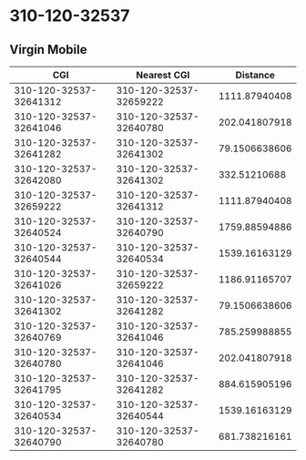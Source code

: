# 310-120-32537
## Virgin Mobile


| CGI | Nearest CGI | Distance |
|-----|-------------|----------|
| 310-120-32537-32641312 | 310-120-32537-32659222 | 1111.87940408 |
| 310-120-32537-32641046 | 310-120-32537-32640780 | 202.041807918 |
| 310-120-32537-32641282 | 310-120-32537-32641302 | 79.1506638606 |
| 310-120-32537-32642080 | 310-120-32537-32641302 | 332.51210688 |
| 310-120-32537-32659222 | 310-120-32537-32641312 | 1111.87940408 |
| 310-120-32537-32640524 | 310-120-32537-32640790 | 1759.88594886 |
| 310-120-32537-32640544 | 310-120-32537-32640534 | 1539.16163129 |
| 310-120-32537-32641026 | 310-120-32537-32659222 | 1186.91165707 |
| 310-120-32537-32641302 | 310-120-32537-32641282 | 79.1506638606 |
| 310-120-32537-32640769 | 310-120-32537-32641046 | 785.259988855 |
| 310-120-32537-32640780 | 310-120-32537-32641046 | 202.041807918 |
| 310-120-32537-32641795 | 310-120-32537-32641282 | 884.615905196 |
| 310-120-32537-32640534 | 310-120-32537-32640544 | 1539.16163129 |
| 310-120-32537-32640790 | 310-120-32537-32640780 | 681.738216161 |
